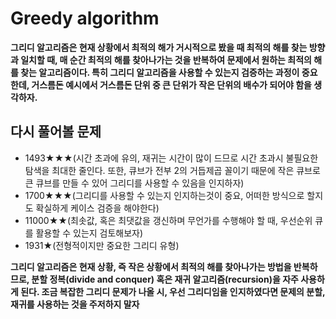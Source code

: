 # Greedy algorithm

**그리디 알고리즘은 현재 상황에서 최적의 해가 거시적으로 봤을 때 최적의 해를 찾는 방향과 일치할 때, 매 순간 최적의 해를 찾아나가는 것을 반복하여 문제에서 원하는 최적의 해를 찾는 알고리즘이다. 특히 그리디 알고리즘을 사용할 수 있는지 검증하는 과정이 중요한데, 거스름돈 예시에서 거스름돈 단위 중 큰 단위가 작은 단위의 배수가 되어야 함을 생각하자.**

## 다시 풀어볼 문제

- 1493★★★(시간 초과에 유의, 재귀는 시간이 많이 드므로 시간 초과시 불필요한 탐색을 최대한 줄인다. 또한, 큐브가 전부 2의 거듭제곱 꼴이기 때문에 작은 큐브로 큰 큐브를 만들 수 있어 그리디를 사용할 수 있음을 인지하자)
- 1700★★★(그리디를 사용할 수 있는지 인지하는것이 중요, 어떠한 방식으로 할지도 확실하게 케이스 검증을 해야한다)
- 11000★★(최솟값, 혹은 최댓값을 갱신하며 무언가를 수행해야 할 때, 우선순위 큐를 활용할 수 있는지 검토해보자)
- 1931★(전형적이지만 중요한 그리디 유형)

**그리디 알고리즘은 현재 상황, 즉 작은 상황에서 최적의 해를 찾아나가는 방법을 반복하므로, 분할 정복(divide and conquer) 혹은 재귀 알고리즘(recursion)을 자주 사용하게 된다. 조금 복잡한 그리디 문제가 나올 시, 우선 그리디임을 인지하였다면 문제의 분할, 재귀를 사용하는 것을 주저하지 말자**
